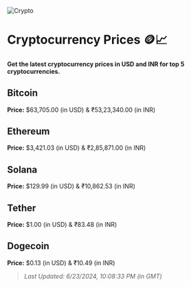 
![Crypto](https://www.techguide.com.au/wp-content/uploads/2020/11/crypto3.jpeg)

# Cryptocurrency Prices 🪙📈

#### Get the latest cryptocurrency prices in USD and INR for top 5 cryptocurrencies.

## Bitcoin

**Price:** $63,705.00 (in USD) & ₹53,23,340.00 (in INR)

## Ethereum

**Price:** $3,421.03 (in USD) & ₹2,85,871.00 (in INR)

## Solana

**Price:** $129.99 (in USD) & ₹10,862.53 (in INR)

## Tether

**Price:** $1.00 (in USD) & ₹83.48 (in INR)

## Dogecoin

**Price:** $0.13 (in USD) & ₹10.49 (in INR)

> _Last Updated: 6/23/2024, 10:08:33 PM (in GMT)_
